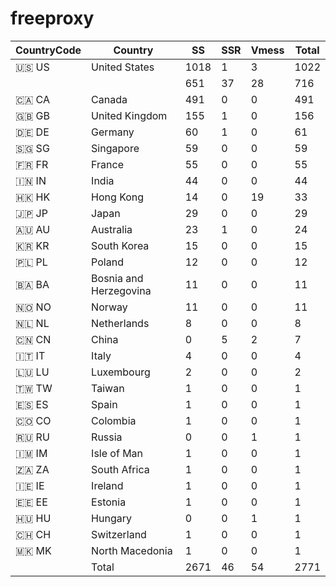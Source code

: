 # freeproxy

|CountryCode|Country|SS|SSR|Vmess|Total|
|  ----  | ----  |  ----  | ----  |  ----  | ----  |
|🇺🇸 US|United States|1018|1|3|1022|
| ||651|37|28|716|
|🇨🇦 CA|Canada|491|0|0|491|
|🇬🇧 GB|United Kingdom|155|1|0|156|
|🇩🇪 DE|Germany|60|1|0|61|
|🇸🇬 SG|Singapore|59|0|0|59|
|🇫🇷 FR|France|55|0|0|55|
|🇮🇳 IN|India|44|0|0|44|
|🇭🇰 HK|Hong Kong|14|0|19|33|
|🇯🇵 JP|Japan|29|0|0|29|
|🇦🇺 AU|Australia|23|1|0|24|
|🇰🇷 KR|South Korea|15|0|0|15|
|🇵🇱 PL|Poland|12|0|0|12|
|🇧🇦 BA|Bosnia and Herzegovina|11|0|0|11|
|🇳🇴 NO|Norway|11|0|0|11|
|🇳🇱 NL|Netherlands|8|0|0|8|
|🇨🇳 CN|China|0|5|2|7|
|🇮🇹 IT|Italy|4|0|0|4|
|🇱🇺 LU|Luxembourg|2|0|0|2|
|🇹🇼 TW|Taiwan|1|0|0|1|
|🇪🇸 ES|Spain|1|0|0|1|
|🇨🇴 CO|Colombia|1|0|0|1|
|🇷🇺 RU|Russia|0|0|1|1|
|🇮🇲 IM|Isle of Man|1|0|0|1|
|🇿🇦 ZA|South Africa|1|0|0|1|
|🇮🇪 IE|Ireland|1|0|0|1|
|🇪🇪 EE|Estonia|1|0|0|1|
|🇭🇺 HU|Hungary|0|0|1|1|
|🇨🇭 CH|Switzerland|1|0|0|1|
|🇲🇰 MK|North Macedonia|1|0|0|1|
||Total|2671|46|54|2771|
